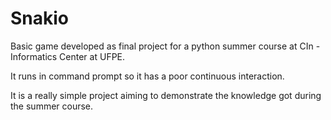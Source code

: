 # Snakio

Basic game developed as final project for a python summer course at CIn - Informatics Center at UFPE.

It runs in command prompt so it has a poor continuous interaction.

It is a really simple project aiming to demonstrate the knowledge got during the summer course.

<!--Projeto simples desenvolvido para avaliação de um minicurso de féria sobre python no Centro de Informática (CIN) da Universidade Federal de Pernambuco.
O jogo é feito via prompt de comando, de forma que a interação continua é baixa.

Note que o script é simples, apenas para conhecimento.-->
